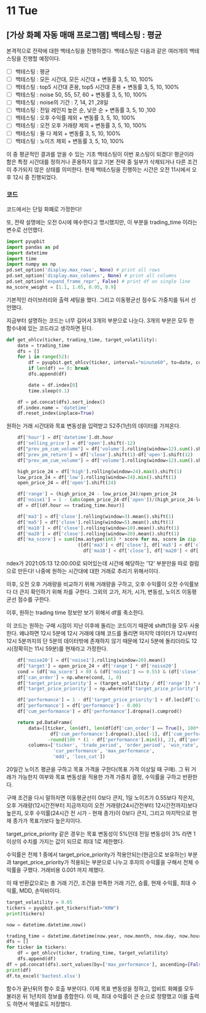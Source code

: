 # 11 Tue

## \[가상 화폐 자동 매매 프로그램\] 백테스팅 : 평균

본격적으로 전략에 대한 백테스팅을 진행하겠다. 백테스팅은 다음과 같은 여러개의 백테스팅을 진행할 예정이다.

* [ ] 백테스팅 : 평균 
* [ ] 백테스팅 : 모든 시간대, 모든 시간대 + 변동률 3, 5, 10, 100%
* [ ] 백테스팅 : top5 시간대 혼용, top5 시간대 혼용 + 변동률 3, 5, 10, 100%
* [ ] 백테스팅 : noise 50, 55, 57, 60 + 변동률 3, 5, 10, 100%
* [ ] 백테스팅 : noise의 기간 : 7, 14, 21 ,28일
* [ ] 백테스팅 : 전일 레인지 높은 순, 낮은 순 + 변동률 3, 5, 10 ,100
* [ ] 백테스팅 : 오후 수익률 제외 + 변동률 3, 5, 10, 100%
* [ ] 백테스팅 : 오전 오후 거래량 제외 + 변동률 3, 5, 10, 100%
* [ ] 백테스팅 : 둘 다 제외 + 변동률 3, 5, 10, 100%
* [ ] 백테스팅 : 노이즈 제외 + 변동률 3, 5, 10, 100%

이 중 평균적인 결과를 얻을 수 있는 기초 백테스팅이 이번 포스팅이 되겠다! 평균이라 함은 특정 시간대를 정하거나 혼용하지 않고 기본 전략 중 일부가 삭제되거나 다른 조건이 추가되지 않은 상태를 의미한다. 현재 백테스팅을 진행하는 시간은 오전 11시에서 오후 12시 중 진행되었다.

### 코드

코드에서는 단일 화폐로 가정한다!

또, 전략 설명에는 오전 0시에 매수한다고 명시했지만, 이 부분을 trading\_time 이라는 변수로 선언했다.

```python
import pyupbit
import pandas as pd
import datetime
import time
import numpy as np
pd.set_option('display.max_rows', None) # print all rows
pd.set_option('display.max_columns', None) # print all columns
pd.set_option('expand_frame_repr', False) # print df on single line
ma_score_weight = [1.1, 1.05, 0.95, 0.9]
```

기본적인 라이브러리와 출력 세팅을 했다. 그리고 이동평균선 점수도 가중치를 둬서 선언했다.

지금부터 설명하는 코드는 너무 길어서 3개의 부분으로 나눈다. 3개의 부분은 모두 한 함수내에 있는 코드라고 생각하면 된다.

```python
def get_ohlcv(ticker, trading_time, target_volatility):
    date = trading_time
    dfs = []
    for i in range(52):
        df = pyupbit.get_ohlcv(ticker, interval="minute60", to=date, count=24*7)
        if len(df) == 0: break
        dfs.append(df)

        date = df.index[0]
        time.sleep(0.1)

    df = pd.concat(dfs).sort_index()
    df.index.name = 'datetime'
    df.reset_index(inplace=True)
```

원하는 거래 시간대와 목표 변동성을 입력받고 52주\(1년\)의 데이터를 가져온다.

```python
    df['hour'] = df['datetime'].dt.hour
    df['selling_price'] = df['open'].shift(-12)
    df["prev_pm_cum_volume"] = df['volume'].rolling(window=12).sum().shift(1)
    df['prev_pm_return'] = df['close'].shift(1)-df['open'].shift(12)
    df["prev_am_cum_volume"] = df['volume'].rolling(window=12).sum().shift(13)

    high_price_24 = df['high'].rolling(window=24).max().shift(1)
    low_price_24 = df['low'].rolling(window=24).min().shift(1)
    open_price_24 = df['open'].shift(24)

    df['range'] = (high_price_24 - low_price_24)/open_price_24
    df['noise1'] = 1 - (abs(open_price_24-df['open'])/(high_price_24-low_price_24))
    df = df[(df.hour == trading_time.hour)]

    df['ma3'] = df['close'].rolling(window=3).mean().shift(1)
    df['ma5'] = df['close'].rolling(window=5).mean().shift(1)
    df['ma10'] = df['close'].rolling(window=10).mean().shift(1)
    df['ma20'] = df['close'].rolling(window=20).mean().shift(1)
    df['ma_score'] = sum([ma.astype(int) * score for ma, score in zip
                          ([df['ma3'] < df['close'], df['ma5'] < df['close'],
                            df['ma10'] < df['close'], df['ma20'] < df['close']], ma_score_weight)]) / 4
```

ndex가 2021:05:13 12:00:00로 되어있는데 시간에 해당하는 '12' 부분만을 따로 컬럼으로 만든다! 나중에 원하는 시간대에 대한 거래로 추리기 위해서이다.

이후, 오전 오후 거래량을 비교하기 위해 거래량을 구하고, 오후 수익률이 오전 수익률보다 더 큰지 확인하기 위해 차를 구한다. 그외의 고가, 저가, 시가, 변동성, 노이즈 이동평균선 점수를 구한다.

이후, 원하는 trading time 정보만 보기 위해서 df를 축소한다.

이 코드는 원하는 구매 시점이 지난 이후에 돌리는 코드이기 때문에 shift\(1\)을 모두 사용한다. 왜냐하면 12시 5분에 12시 거래에 대해 코드를 돌리면 마지막 데이터가 12시부터 12시 5분까지의 단 5분의 데이터밖에 존재하지 않기 때문에 12시 5분에 돌리더라도 12시\(정확히는 11시 59분\)를 현재라고 가정한다.

```python
    df['noise20'] = df['noise1'].rolling(window=20).mean()
    df['target'] = open_price_24 + df['range'] * df['noise20']
    cond = (df['ma_score'] > 0) & (df['noise1'] <= 0.55) & (df['close'] >= df['target']) & (df['prev_pm_return'] > 0) & (df["prev_pm_cum_volume"] > df["prev_am_cum_volume"])
    df['can_order'] = np.where(cond, 1, 0)
    df['target_price_priority'] = (target_volatility / df['range']) * df['ma_score']
    df['target_price_priority'] = np.where(df['target_price_priority'] > 1, 1, df['target_price_priority'])

    df['performance'] = 1 - df['target_price_priority'] + df.loc[df['can_order'] == 1, 'selling_price'] / df.loc[df['can_order'] == 1, 'close'] * df['target_price_priority']
    df['performance'] = df['performance'] - 0.001
    df['cum_performance'] = df['performance'].dropna().cumprod()

    return pd.DataFrame(
        data=[[ticker, len(df), len(df[df['can_order'] == True]), 100*(round(df[df['performance'] >= 1].count()['performance'] / len(df[df['can_order'] == True]), 2)),
                df['cum_performance'].dropna().iloc[-1], df['cum_performance'].max(),
               -round(100 * (1 - df['performance'].min()), 2), df['performance'].loc[df['performance'] > 1].sum() / (df['performance'].loc[df['performance'] < 1].sum() + 1e-5)]],
        columns=['ticker', 'trade_period', 'order_period', 'win_rate',
                 'cur_performance', 'max_performance',
                 'mdd', 'loss_cut'])
```

20일간 노이즈 평균을 구하고 목표 가격을 구한다\(목표 가격 이상일 때 구매\). 그 뒤 거래가 가능한지 여부와 목표 변동성을 적용한 가격 가중치 결정, 수익률을 구하고 반환한다.

구매 조건을 다시 말하자면 이동평균선이 0보다 큰지, 1일 노이즈가 0.55보다 작은지, 오후 거래량\(12시간전부터 지금까지\)이 오전 거래량\(24시간전부터 12시간전까지\)보다 높은지, 오후 수익률\(24시간 전 시가 - 현재 종가\)이 0보다 큰지, 그리고 마지막으로 현재 종가가 목표가보다 높은지이다.

target\_price\_priority 같은 경우는 목표 변동성이 5%인데 전일 변동성이 3% 라면 1이상의 수치를 가지는 값이 되므로 최대 1로 제한했다.

수익률은 전체 1 중에서 target\_price\_priority가 적용안되는\(현금으로 보유하는\) 부분과 target\_price\_priority가 적용되는 부분으로 나누고 후자의 수익률을 구해서 전체 수익률을 구했다. 거래비용 0.001 까지 제했다.

이 때 반환값으로는 총 거래 기간, 조건을 만족한 거래 기간, 승률, 현재 수익률, 최대 수익률, MDD, 손익비이다.

```python
target_volatility = 0.05
tickers = pyupbit.get_tickers(fiat="KRW")
print(tickers)

now = datetime.datetime.now()

trading_time = datetime.datetime(now.year, now.month, now.day, now.hour, 1)
dfs = []
for ticker in tickers:
    df = get_ohlcv(ticker, trading_time, target_volatility)
    dfs.append(df)
df = pd.concat(dfs).sort_values(by=['max_performance'], ascending=[False])
print(df)
df.to_excel('bactest.xlsx')
```

함수가 끝난뒤의 함수 호출 부분이다. 이제 목표 변동성을 정하고, 업비트 화폐를 모두 불러온 뒤 1년치의 정보를 종합한다. 이 때, 최대 수익률이 큰 순으로 정렬했고 이를 출력도 하면서 엑셀로도 저장했다.

​

